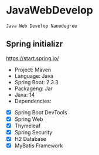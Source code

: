 # JavaWebDevelop
`Java Web Develop Nanodegree`

## Spring initializr
 https://start.spring.io/

 * Project: Maven
 *  Language: Java
 * Spring Boot: 2.3.3
 * Packageng: Jar
 * Java: 14
 * Dependencies:
- [x] Spring Boot DevTools
- [x] Spring Web
- [x] Thymeleaf
- [x] Spring Security
- [x] H2 Database
- [x] MyBatis Framework

